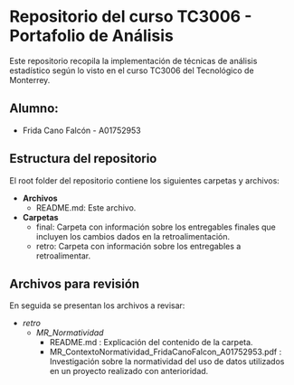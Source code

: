 # Repositorio del curso TC3006 - Portafolio de Análisis
Este repositorio recopila la implementación de técnicas de análisis estadístico según lo visto en el curso TC3006 del Tecnológico de Monterrey.

## Alumno:
  * Frida Cano Falcón - A01752953
 
## Estructura del repositorio
El root folder del repositorio contiene los siguientes carpetas y archivos:

* **Archivos**
  * README.md: Este archivo. 
* **Carpetas**
  * final: Carpeta con información sobre los entregables finales que incluyen los cambios dados en la retroalimentación.
  * retro: Carpeta con información sobre los entregables a retroalimentar.

## Archivos para revisión
En seguida se presentan los archivos a revisar: 
* *retro*
	* *MR_Normatividad*
		* README.md : Explicación del contenido de la carpeta.  
		* MR_ContextoNormatividad_FridaCanoFalcon_A01752953.pdf : Investigación sobre la normatividad del uso de datos utilizados en un proyecto realizado con anterioridad.  
